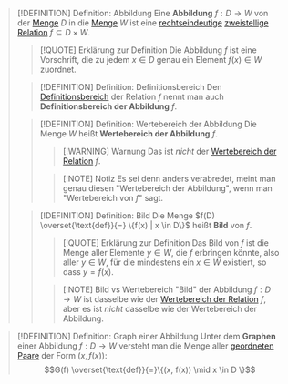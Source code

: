 > [!DEFINITION] Definition: Abbildung
> Eine **Abbildung** $f: D \to W$ von der [Menge](../Menge.md) $D$ in die [Menge](../Menge.md) $W$ ist eine [rechtseindeutige](../Relationen/Rechtseindeutigkeit.md) [zweistellige Relation](../Relationen/Zweistellige%20Relation.md) $f\subseteq D\times W$.
> > [!QUOTE] Erklärung zur Definition 
> > Die Abbildung $f$ ist eine Vorschrift, die zu jedem $x \in D$ genau ein Element $f(x) \in W$ zuordnet.
> 
> > [!DEFINITION] Definition: Definitionsbereich
> > Den [Definitionsbereich](../Relationen/Zweistellige%20Relation.md) der Relation $f$ nennt man auch **Definitionsbereich der Abbildung** $f$.
> 
> > [!DEFINITION] Definition: Wertebereich der Abbildung
> > Die Menge $W$ heißt **Wertebereich der Abbildung** $f$.
> > 
> > > [!WARNING] Warnung 
> > > Das ist *nicht* der [Wertebereich der Relation](../Relationen/Zweistellige%20Relation.md) $f$.
> > 
> > > [!NOTE] Notiz
> > > Es sei denn anders verabredet, meint man genau diesen "Wertebereich der Abbildung", wenn man "Wertebereich von $f$" sagt.
>
> > [!DEFINITION] Definition: Bild
> > Die Menge $f(D) \overset{\text{def}}{=} \{f(x) | x \in D\}$ heißt **Bild** von $f$.
> > 
> > > [!QUOTE] Erklärung zur Definition 
> > > Das Bild von $f$ ist die Menge aller Elemente $y \in W$, die $f$ erbringen könnte, also aller $y \in W$, für die mindestens ein $x \in W$ existiert, so dass $y = f(x)$.
> > 
> > > [!NOTE] Bild vs Wertebereich
> > > "Bild" der Abbildung $f:D\to W$ ist dasselbe wie der [Wertebereich der Relation](../Relationen/Zweistellige%20Relation.md) $f$, aber es ist *nicht* dasselbe wie der Wertebereich der Abbildung. 
> >
> 

> [!DEFINITION] Definition: Graph einer Abbildung
> Unter dem **Graphen** einer Abbildung $f: D \to W$ versteht man die Menge aller [geordneten Paare](../Geordnetes%20Paar.md) der Form $(x,f(x))$:
> $$G(f) \overset{\text{def}}{=}\{(x, f(x)) \mid x \in D \}$$